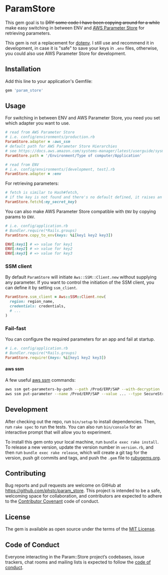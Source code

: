 # ParamStore

This gem goal is to <strike>DRY some code I have been copying around for a while</strike> make easy switching in between ENV and [AWS Parameter Store](https://docs.aws.amazon.com/systems-manager/latest/userguide/systems-manager-paramstore.html) for retrieving parameters.

This gem is not a replacement for [dotenv](https://github.com/bkeepers/dotenv). I still use and recommend it in development, in case it is "safe" to save your keys in `.env` files, otherwise, you could also use AWS Parameter Store for development.


## Installation

Add this line to your application's Gemfile:

```ruby
gem 'param_store'
```

## Usage

For switching in between ENV and AWS Parameter Store, you need you set which adapter you want to use.

```ruby
# read from AWS Parameter Store
# i.e. config/environments/production.rb
ParamStore.adapter = :aws_ssm
# default path for AWS Parameter Store Hierarchies
# see https://docs.aws.amazon.com/systems-manager/latest/userguide/sysman-paramstore-su-organize.html
ParamStore.path = '/Environment/Type of computer/Application'

# read from ENV
# i.e. config/environments/[development, test].rb
ParamStore.adapter = :env
```

For retrieving parameters:

```ruby
# fetch is similar to Hash#fetch,
# if the key is not found and there's no default defined, it raises an error
ParamStore.fetch(:my_secret_key)
```

You can also make AWS Parameter Store compatible with `ENV` by copying params to `ENV`.

```ruby
# i.e. config/application.rb
# Bundler.require(*Rails.groups)
ParamStore.copy_to_env(keys: %i[key1 key2 key3])

ENV[:key1] # => value for key1
ENV[:key2] # => value for key2
ENV[:key3] # => value for key3
```

### SSM client

By default `ParamStore` will initiate `Aws::SSM::Client.new` without supplying any parameter. If you want to control the initiation of the SSM client, you can define it by setting `ssm_client`.


```ruby
ParamStore.ssm_client = Aws::SSM::Client.new(
  region: region_name,
  credentials: credentials,
  # ...
)
```

### Fail-fast

You can configure the required parameters for an app and fail at startup.

```ruby
# i.e. config/application.rb
# Bundler.require(*Rails.groups)
ParamStore.require!(keys: %i[key1 key2 key3])
```

#### aws ssm

A few useful [aws ssm](https://docs.aws.amazon.com/cli/latest/reference/ssm/index.html) commands:

```sh
aws ssm get-parameters-by-path --path /Prod/ERP/SAP --with-decryption
aws ssm put-parameter --name /Prod/ERP/SAP --value ... --type SecureString
```


## Development

After checking out the repo, run `bin/setup` to install dependencies. Then, run `rake spec` to run the tests. You can also run `bin/console` for an interactive prompt that will allow you to experiment.

To install this gem onto your local machine, run `bundle exec rake install`. To release a new version, update the version number in `version.rb`, and then run `bundle exec rake release`, which will create a git tag for the version, push git commits and tags, and push the `.gem` file to [rubygems.org](https://rubygems.org).

## Contributing

Bug reports and pull requests are welcome on GitHub at https://github.com/phstc/param_store. This project is intended to be a safe, welcoming space for collaboration, and contributors are expected to adhere to the [Contributor Covenant](http://contributor-covenant.org) code of conduct.

## License

The gem is available as open source under the terms of the [MIT License](https://opensource.org/licenses/MIT).

## Code of Conduct

Everyone interacting in the Param::Store project’s codebases, issue trackers, chat rooms and mailing lists is expected to follow the [code of conduct](https://github.com/phstc/param_store/blob/master/CODE_OF_CONDUCT.md).
